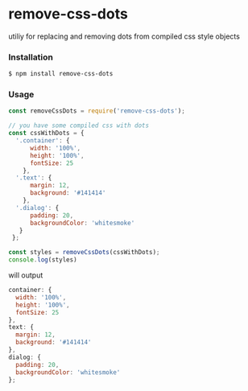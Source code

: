 # remove-css-dots

utiliy for replacing and removing dots from compiled css style objects

### Installation

```sh
$ npm install remove-css-dots
```

### Usage

```javascript
const removeCssDots = require('remove-css-dots');

// you have some compiled css with dots
const cssWithDots = {
  '.container': {
      width: '100%',
      height: '100%',
      fontSize: 25
    },
  '.text': {
      margin: 12,
      background: '#141414'
    },
  '.dialog': {
      padding: 20,
      backgroundColor: 'whitesmoke'
   }
 };

const styles = removeCssDots(cssWithDots);
console.log(styles)
```
will output
```javascript
container: {
  width: '100%',
  height: '100%',
  fontSize: 25
},
text: {
  margin: 12,
  background: '#141414'
},
dialog: {
  padding: 20,
  backgroundColor: 'whitesmoke'
};
```
